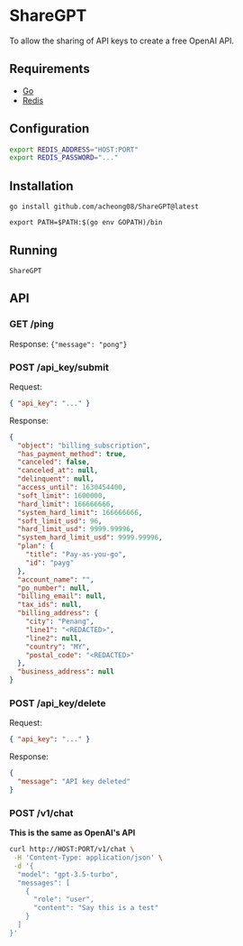 # ShareGPT

To allow the sharing of API keys to create a free OpenAI API.

## Requirements

- [Go](https://golang.org/)
- [Redis](https://redis.com/)

## Configuration

```bash
export REDIS_ADDRESS="HOST:PORT"
export REDIS_PASSWORD="..."
```

## Installation

`go install github.com/acheong08/ShareGPT@latest`

`export PATH=$PATH:$(go env GOPATH)/bin`

## Running

`ShareGPT`

## API

### GET /ping

Response: `{"message": "pong"}`

### POST /api_key/submit

Request:

```json
{ "api_key": "..." }
```

Response:

```json
{
  "object": "billing_subscription",
  "has_payment_method": true,
  "canceled": false,
  "canceled_at": null,
  "delinquent": null,
  "access_until": 1630454400,
  "soft_limit": 1600000,
  "hard_limit": 166666666,
  "system_hard_limit": 166666666,
  "soft_limit_usd": 96,
  "hard_limit_usd": 9999.99996,
  "system_hard_limit_usd": 9999.99996,
  "plan": {
    "title": "Pay-as-you-go",
    "id": "payg"
  },
  "account_name": "",
  "po_number": null,
  "billing_email": null,
  "tax_ids": null,
  "billing_address": {
    "city": "Penang",
    "line1": "<REDACTED>",
    "line2": null,
    "country": "MY",
    "postal_code": "<REDACTED>"
  },
  "business_address": null
}

```

### POST /api_key/delete

Request:

```json
{ "api_key": "..." }
```

Response:

```json
{
  "message": "API key deleted"
}
```

### POST /v1/chat

**This is the same as OpenAI's API**

```bash
curl http://HOST:PORT/v1/chat \
 -H 'Content-Type: application/json' \
 -d '{
  "model": "gpt-3.5-turbo",
  "messages": [
    {
      "role": "user",
      "content": "Say this is a test"
    }
  ]
}'
```
